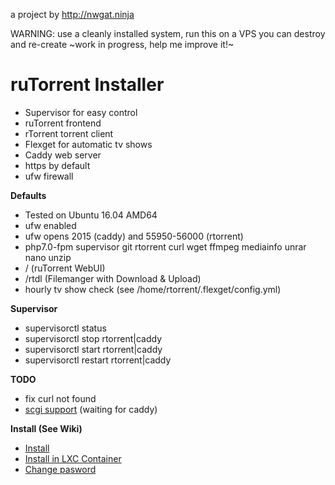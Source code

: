 a project by
http://nwgat.ninja

WARNING: use a cleanly installed system, run this on a VPS you can destroy and re-create
~work in progress, help me improve it!~

# ruTorrent Installer
* Supervisor for easy control
* ruTorrent frontend 
* rTorrent torrent client
* Flexget for automatic tv shows
* Caddy web server
* https by default
* ufw firewall

**Defaults**
* Tested on Ubuntu 16.04 AMD64
* ufw enabled
* ufw opens 2015 (caddy) and 55950-56000 (rtorrent)
* php7.0-fpm supervisor git rtorrent curl wget ffmpeg mediainfo unrar nano unzip
* / (ruTorrent WebUI)
* /rtdl (Filemanger with Download & Upload)
* hourly tv show check (see /home/rtorrent/.flexget/config.yml)

**Supervisor**
* supervisorctl status
* supervisorctl stop rtorrent|caddy
* supervisorctl start rtorrent|caddy
* supervisorctl restart rtorrent|caddy

**TODO**
* fix curl not found
* [scgi support](https://github.com/mholt/caddy/issues/776) (waiting for caddy)

**Install (See Wiki)**
* [Install](https://github.com/nwgat/rutorrent-installer/wiki/Install)
* [Install in LXC Container](https://github.com/nwgat/rutorrent-installer/wiki/Install-in-a-LXC-Container)
* [Change pasword](https://github.com/nwgat/rutorrent-installer/wiki/Change-Password)
